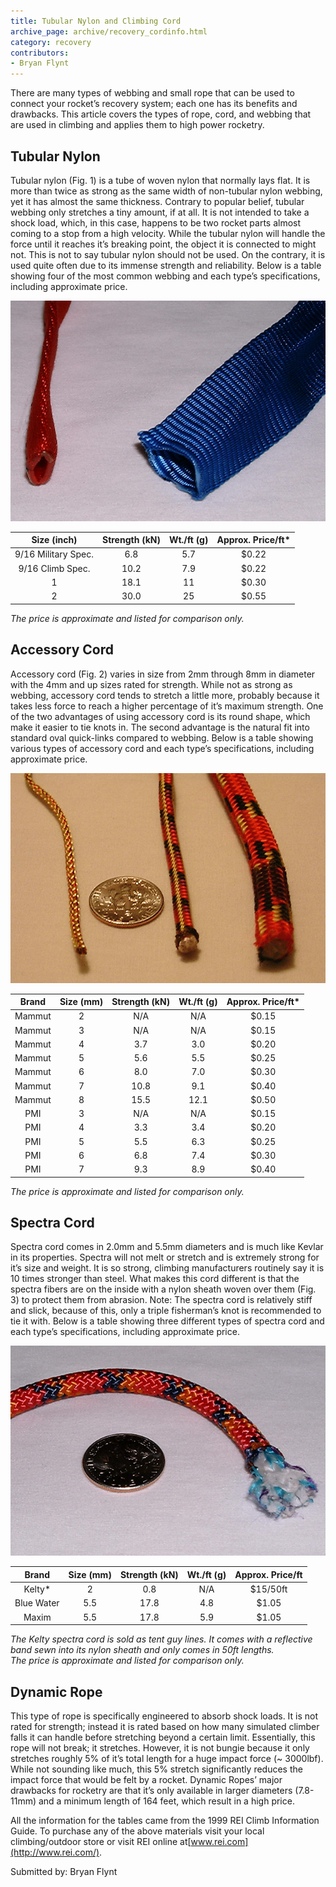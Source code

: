 ```yaml
---
title: Tubular Nylon and Climbing Cord
archive_page: archive/recovery_cordinfo.html
category: recovery
contributors:
- Bryan Flynt
---
```

There are many types of webbing and small rope that can be used to connect your rocket’s recovery system; each one has its benefits and drawbacks. This article covers the types of rope, cord, and webbing that are used in climbing and applies them to high power rocketry.

## Tubular Nylon

Tubular nylon (Fig. 1) is a tube of woven nylon that normally lays flat. It is more than twice as strong as the same width of non-tubular nylon webbing, yet it has almost the same thickness. Contrary to popular belief, tubular webbing only stretches a tiny amount, if at all. It is not intended to take a shock load, which, in this case, happens to be two rocket parts almost coming to a stop from a high velocity. While the tubular nylon will handle the force until it reaches it’s breaking point, the object it is connected to might not. This is not to say tubular nylon should not be used. On the contrary, it is used quite often due to its immense strength and reliability. Below is a table showing four of the most common webbing and each type’s specifications, including approximate price.

![](/images/cordinfo_fig1.jpg)

| Size (inch)         | Strength (kN) | Wt./ft (g) | Approx. Price/ft* |
|:-------------------:|:-------------:|:----------:|:-----------------:|
| 9/16 Military Spec. | 6.8           | 5.7        | $0.22             |
| 9/16 Climb Spec.    | 10.2          | 7.9        | $0.22             |
| 1                   | 18.1          | 11         | $0.30             |
| 2                   | 30.0          | 25         | $0.55             |

_The price is approximate and listed for comparison only._

## Accessory Cord

Accessory cord (Fig. 2) varies in size from 2mm through 8mm in diameter with the 4mm and up sizes rated for strength. While not as strong as webbing, accessory cord tends to stretch a little more, probably because it takes less force to reach a higher percentage of it’s maximum strength. One of the two advantages of using accessory cord is its round shape, which make it easier to tie knots in. The second advantage is the natural fit into standard oval quick-links compared to webbing. Below is a table showing various types of accessory cord and each type’s specifications, including approximate price.

![](/images/cordinfo_fig2.jpg)

| Brand  | Size (mm) | Strength (kN) | Wt./ft (g) | Approx. Price/ft* |
|:------:|:---------:|:-------------:|:----------:|:-----------------:|
| Mammut | 2         | N/A           | N/A        | $0.15             |
| Mammut | 3         | N/A           | N/A        | $0.15             |
| Mammut | 4         | 3.7           | 3.0        | $0.20             |
| Mammut | 5         | 5.6           | 5.5        | $0.25             |
| Mammut | 6         | 8.0           | 7.0        | $0.30             |
| Mammut | 7         | 10.8          | 9.1        | $0.40             |
| Mammut | 8         | 15.5          | 12.1       | $0.50             |
| PMI    | 3         | N/A           | N/A        | $0.15             |
| PMI    | 4         | 3.3           | 3.4        | $0.20             |
| PMI    | 5         | 5.5           | 6.3        | $0.25             |
| PMI    | 6         | 6.8           | 7.4        | $0.30             |
| PMI    | 7         | 9.3           | 8.9        | $0.40             |

_The price is approximate and listed for comparison only._

## Spectra Cord

Spectra cord comes in 2.0mm and 5.5mm diameters and is much like Kevlar in its properties. Spectra will not melt or stretch and is extremely strong for it’s size and weight. It is so strong, climbing manufacturers routinely say it is 10 times stronger than steel. What makes this cord different is that the spectra fibers are on the inside with a nylon sheath woven over them (Fig. 3) to protect them from abrasion. Note: The spectra cord is relatively stiff and slick, because of this, only a triple fisherman’s knot is recommended to tie it with. Below is a table showing three different types of spectra cord and each type’s specifications, including approximate price.

![](/images/cordinfo_fig3.jpg)

| Brand      | Size (mm) | Strength (kN) | Wt./ft (g) | Approx. Price/ft |
|:----------:|:---------:|:-------------:|:----------:|:----------------:|
| Kelty*     | 2         | 0.8           | N/A        | $15/50ft         |
| Blue Water | 5.5       | 17.8          | 4.8        | $1.05            |
| Maxim      | 5.5       | 17.8          | 5.9        | $1.05            |

_The Kelty spectra cord is sold as tent guy lines. It comes with a reflective band sewn into its nylon sheath and only comes in 50ft lengths._  
_The price is approximate and listed for comparison only._

## Dynamic Rope

This type of rope is specifically engineered to absorb shock loads. It is not rated for strength; instead it is rated based on how many simulated climber falls it can handle before stretching beyond a certain limit. Essentially, this rope will not break; it stretches. However, it is not bungie because it only stretches roughly 5% of it’s total length for a huge impact force (~ 3000lbf). While not sounding like much, this 5% stretch significantly reduces the impact force that would be felt by a rocket. Dynamic Ropes’ major drawbacks for rocketry are that it’s only available in larger diameters (7.8-11mm) and a minimum length of 164 feet, which result in a high price.

All the information for the tables came from the 1999 REI Climb Information Guide. To purchase any of the above materials visit your local climbing/outdoor store or visit REI online at[www.rei.com](http://www.rei.com/).

Submitted by: Bryan Flynt

